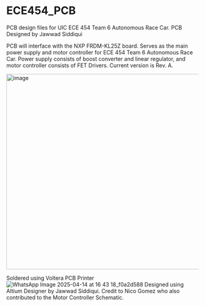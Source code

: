 # ECE454_PCB
PCB design files for UIC ECE 454 Team 6 Autonomous Race Car. PCB Designed by Jawwad Siddiqui

PCB will interface with the NXP FRDM-KL25Z board. Serves as the main power supply and motor controller for ECE 454 Team 6 Autonomous Race Car. Power supply consists of boost converter and linear regulator, and motor controller consists of FET Drivers. Current version is Rev. A.

<img width="512" alt="image" src="https://github.com/user-attachments/assets/da793586-01a9-45b1-967d-4f3c470df964" />

Soldered using Voltera PCB Printer
![WhatsApp Image 2025-04-14 at 16 43 18_f0a2d588](https://github.com/user-attachments/assets/fa0df18c-7017-458a-8ddc-4d5bf9d8fb5e)
Designed using Altium Designer by Jawwad Siddiqui. Credit to Nico Gomez who also contributed to the Motor Controller Schematic.

